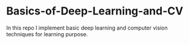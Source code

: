 # Basics-of-Deep-Learning-and-CV

In this repo I implement basic deep learning and computer vision techniques for learning purpose.
